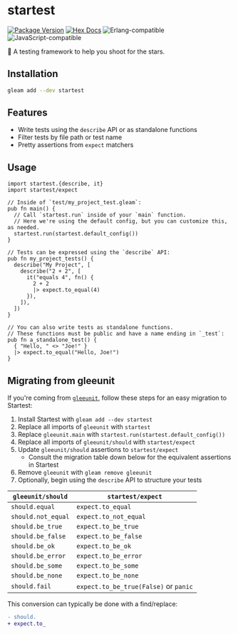 # startest

[![Package Version](https://img.shields.io/hexpm/v/startest)](https://hex.pm/packages/startest)
[![Hex Docs](https://img.shields.io/badge/hex-docs-ffaff3)](https://hexdocs.pm/startest/)
![Erlang-compatible](https://img.shields.io/badge/target-erlang-b83998)
![JavaScript-compatible](https://img.shields.io/badge/target-javascript-f1e05a)

🌠 A testing framework to help you shoot for the stars.

## Installation

```sh
gleam add --dev startest
```

## Features

- Write tests using the `describe` API or as standalone functions
- Filter tests by file path or test name
- Pretty assertions from `expect` matchers

## Usage

```gleam
import startest.{describe, it}
import startest/expect

// Inside of `test/my_project_test.gleam`:
pub fn main() {
  // Call `startest.run` inside of your `main` function.
  // Here we're using the default config, but you can customize this, as needed.
  startest.run(startest.default_config())
}

// Tests can be expressed using the `describe` API:
pub fn my_project_tests() {
  describe("My Project", [
    describe("2 + 2", [
      it("equals 4", fn() {
        2 + 2
        |> expect.to_equal(4)
      }),
    ]),
  ])
}

// You can also write tests as standalone functions.
// These functions must be public and have a name ending in `_test`:
pub fn a_standalone_test() {
  { "Hello, " <> "Joe!" }
  |> expect.to_equal("Hello, Joe!")
}
```

## Migrating from gleeunit

If you're coming from [`gleeunit`](https://hexdocs.pm/gleeunit), follow these steps for an easy migration to Startest:

1. Install Startest with `gleam add --dev startest`
1. Replace all imports of `gleeunit` with `startest`
1. Replace `gleeunit.main` with `startest.run(startest.default_config())`
1. Replace all imports of `gleeunit/should` with `startest/expect`
1. Update `gleeunit/should` assertions to `startest/expect`
   - Consult the migration table down below for the equivalent assertions in Startest
1. Remove `gleeunit` with `gleam remove gleeunit`
1. Optionally, begin using the `describe` API to structure your tests

| `gleeunit/should`  | `startest/expect`                     |
| ------------------ | ------------------------------------- |
| `should.equal`     | `expect.to_equal`                     |
| `should.not_equal` | `expect.to_not_equal`                 |
| `should.be_true`   | `expect.to_be_true`                   |
| `should.be_false`  | `expect.to_be_false`                  |
| `should.be_ok`     | `expect.to_be_ok`                     |
| `should.be_error`  | `expect.to_be_error`                  |
| `should.be_some`   | `expect.to_be_some`                   |
| `should.be_none`   | `expect.to_be_none`                   |
| `should.fail`      | `expect.to_be_true(False)` or `panic` |

This conversion can typically be done with a find/replace:

```diff
- should.
+ expect.to_
```
